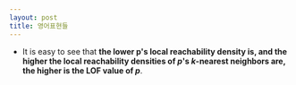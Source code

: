 ```yaml
---
layout: post
title: 영어표현들
---
```


- It is easy to see that **the lower p's local reachability density is, and the higher the local reachability densities of $p$'s $k$-nearest neighbors are, the higher is the LOF value of $p$**. 
